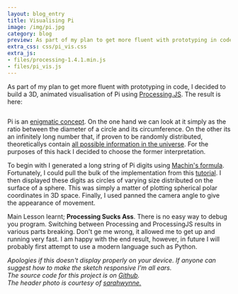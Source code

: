 ```yaml
---
layout: blog_entry
title: Visualising Pi
image: /img/pi.jpg
category: blog
preview: As part of my plan to get more fluent with prototyping in code, I decided to build a 3D, animated visualisation of Pi using <a href="http://processingjs.org">Processing.JS</a>.
extra_css: css/pi_vis.css
extra_js: 
- files/processing-1.4.1.min.js
- files/pi_vis.js
---
```


As part of my plan to get more fluent with prototyping in code, I decided to build a 3D, animated visualisation of Pi using [Processing.JS](http://processingjs.org). The result is here:
<code>
	<canvas id="pi_vis" data-processing-sources="files/sphere_master_v3.pde" style="image-rendering: -webkit-optimize-contrast !important;"></canvas>
</code>

Pi is an [enigmatic concept](http://en.wikipedia.org/wiki/Pi). On the one hand we can look at it simply as the ratio between the diameter of a circle and its circumference. On the other its an infinitely long number that, if proven to be randomly distributed, theoreticallys contain [all possible information in the universe](http://math.stackexchange.com/questions/216343/does-pi-contain-all-possible-number-combinations). For the purposes of this hack I decided to choose the former interpretation.

To begin with I generated a long string of Pi digits using [Machin's formula](http://www.craig-wood.com/nick/articles/pi-machin/). Fortunately, I could pull the bulk of the implementation from this [tutorial](http://docs.oracle.com/javase/tutorial/rmi/client.html). I then displayed these digits as circles of varying size distributed on the surface of a sphere. This was simply a matter of plotting spherical polar coordinates in 3D space. Finally, I used panned the camera angle to give the appearance of movement.

Main Lesson learnt; __Processing Sucks Ass__. There is no easy way to debug you program. Switching between Processing and ProcessingJS results in various parts breaking. Don't ge me wrong, it allowed me to get up and running very fast. I am happy with the end result, however, in future I will probably first attempt to use a modern language such as Python.

_Apologies if this doesn't display properly on your device. If anyone can suggest how to make the sketch responsive I'm all ears.<br>
The source code for this project is on [Github](https://github.com/kzhu/pi).<br>
The header photo is courtesy of [sarahwynne.](http://www.flickr.com/photos/goddess-arts/)_